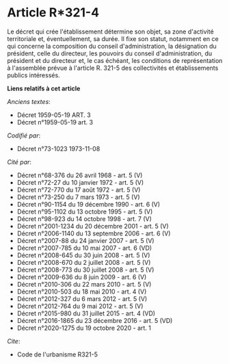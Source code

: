 # Article R*321-4

Le décret qui crée l'établissement détermine son objet, sa zone d'activité territoriale et, éventuellement, sa durée. Il fixe
son statut, notamment en ce qui concerne la composition du conseil d'administration, la désignation du président, celle du
directeur, les pouvoirs du conseil d'administration, du président et du directeur et, le cas échéant, les conditions de
représentation à l'assemblée prévue à l'article R. 321-5 des collectivités et établissements publics intéressés.

**Liens relatifs à cet article**

_Anciens textes_:

  - Décret  1959-05-19 ART. 3
  - Décret n°1959-05-19 art. 3

_Codifié par_:

  - Décret n°73-1023 1973-11-08

_Cité par_:

  - Décret n°68-376 du 26 avril 1968 - art. 5 (V)
  - Décret n°72-27 du 10 janvier 1972 - art. 5 (V)
  - Décret n°72-770 du 17 août 1972 - art. 5 (V)
  - Décret n°73-250 du 7 mars 1973 - art. 5 (V)
  - Décret n°90-1154 du 19 décembre 1990 - art. 6 (V)
  - Décret n°95-1102 du 13 octobre 1995 - art. 5 (V)
  - Décret n°98-923 du 14 octobre 1998 - art. 7 (V)
  - Décret n°2001-1234 du 20 décembre 2001 - art. 5 (V)
  - Décret n°2006-1140 du 13 septembre 2006 - art. 6 (V)
  - Décret n°2007-88 du 24 janvier 2007 - art. 5 (V)
  - Décret n°2007-785 du 10 mai 2007 - art. 6 (VD)
  - Décret n°2008-645 du 30 juin 2008 - art. 5 (V)
  - Décret n°2008-670 du 2 juillet 2008 - art. 5 (V)
  - Décret n°2008-773 du 30 juillet 2008 - art. 5 (V)
  - Décret n°2009-636 du 8 juin 2009 - art. 6 (V)
  - Décret n°2010-306 du 22 mars 2010 - art. 5 (V)
  - Décret n°2010-503 du 18 mai 2010 - art. 4 (V)
  - Décret n°2012-327  du 6 mars 2012 - art. 5 (V)
  - Décret n°2012-764 du 9 mai 2012 - art. 5 (V)
  - Décret n°2015-980 du 31 juillet 2015 - art. 4 (VD)
  - Décret n°2016-1865 du 23 décembre 2016 - art. 5 (VD)
  - Décret n°2020-1275 du 19 octobre 2020 - art. 1

_Cite_:

  - Code de l'urbanisme R321-5

